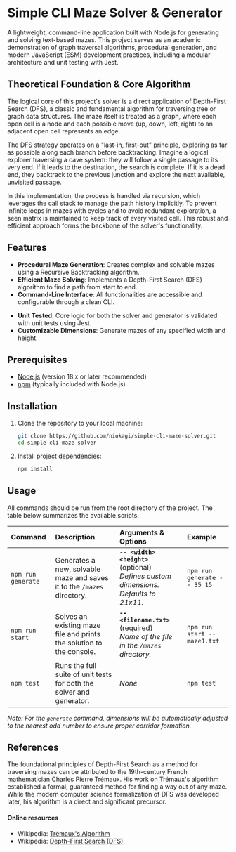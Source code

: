 # Simple CLI Maze Solver & Generator

A lightweight, command-line application built with Node.js for generating and solving text-based mazes. This project serves as an academic demonstration of graph traversal algorithms, procedural generation, and modern JavaScript (ESM) development practices, including a modular architecture and unit testing with Jest.

## Theoretical Foundation & Core Algorithm
The logical core of this project's solver is a direct application of Depth-First Search (DFS), a classic and fundamental algorithm for traversing tree or graph data structures. The maze itself is treated as a graph, where each open cell is a node and each possible move (up, down, left, right) to an adjacent open cell represents an edge.

The DFS strategy operates on a "last-in, first-out" principle, exploring as far as possible along each branch before backtracking. Imagine a logical explorer traversing a cave system: they will follow a single passage to its very end. If it leads to the destination, the search is complete. If it is a dead end, they backtrack to the previous junction and explore the next available, unvisited passage.

In this implementation, the process is handled via recursion, which leverages the call stack to manage the path history implicitly. To prevent infinite loops in mazes with cycles and to avoid redundant exploration, a seen matrix is maintained to keep track of every visited cell. This robust and efficient approach forms the backbone of the solver's functionality.

## Features

- **Procedural Maze Generation**: Creates complex and solvable mazes using a Recursive Backtracking algorithm.
- **Efficient Maze Solving**: Implements a Depth-First Search (DFS) algorithm to find a path from start to end.
- **Command-Line Interface**: All functionalities are accessible and configurable through a clean CLI.
<!-- - **Modular Architecture**: The codebase is logically separated into modules for solving, generation, and utilities, promoting maintainability and testability. -->
- **Unit Tested**: Core logic for both the solver and generator is validated with unit tests using Jest.
- **Customizable Dimensions**: Generate mazes of any specified width and height.


## Prerequisites

- [Node.js](https://nodejs.org/) (version 18.x or later recommended)
- [npm](https://www.npmjs.com/) (typically included with Node.js)

## Installation

1.  Clone the repository to your local machine:

    ```bash
    git clone https://github.com/niokagi/simple-cli-maze-solver.git
    cd simple-cli-maze-solver
    ```

2.  Install project dependencies:
    ```bash
    npm install
    ```

## Usage

All commands should be run from the root directory of the project. The table below summarizes the available scripts.

| Command            | Description                                                            | Arguments & Options                                                                     | Example                      |
| :----------------- | :--------------------------------------------------------------------- | :-------------------------------------------------------------------------------------- | :--------------------------- |
| `npm run generate` | Generates a new, solvable maze and saves it to the `/mazes` directory. | **`-- <width> <height>`** (optional)<br>_Defines custom dimensions. Defaults to 21x11._ | `npm run generate -- 35 15`  |
| `npm run start`    | Solves an existing maze file and prints the solution to the console.   | **`-- <filename.txt>`** (required)<br>_Name of the file in the `/mazes` directory._     | `npm run start -- maze1.txt` |
| `npm test`         | Runs the full suite of unit tests for both the solver and generator.   | _None_                                                                                  | `npm test`                   |


_Note: For the `generate` command, dimensions will be automatically adjusted to the nearest odd number to ensure proper corridor formation._


## References

The foundational principles of Depth-First Search as a method for traversing mazes can be attributed to the 19th-century French mathematician Charles Pierre Trémaux. His work on Trémaux's algorithm established a formal, guaranteed method for finding a way out of any maze. While the modern computer science formalization of DFS was developed later, his algorithm is a direct and significant precursor.

#### Online resources
- Wikipedia: [Trémaux's Algorithm](https://en.wikipedia.org/wiki/Trémaux's_algorithm)
- Wikipedia: [Depth-First Search (DFS)](https://en.wikipedia.org/wiki/Depth-first_search)
